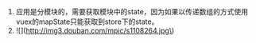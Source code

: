 1. 应用是分模块的，需要获取模块中的state，因为如果以传递数组的方式使用vuex的mapState只能获取到store下的state。
2. !\[\]\(http://img3.douban.com/mpic/s1108264.jpg\)











